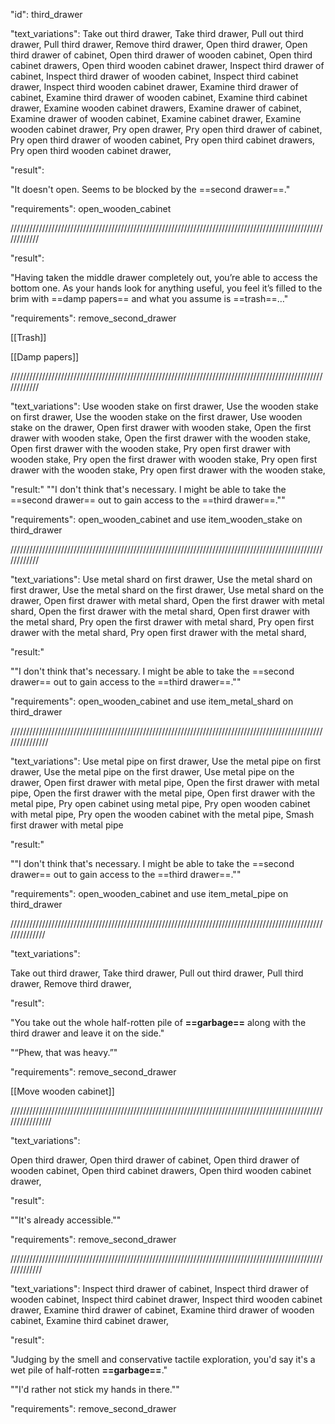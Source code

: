 "id":  third_drawer

"text_variations":
Take out third drawer, Take third drawer, Pull out third drawer, Pull third drawer, Remove third drawer, Open third drawer, Open third drawer of cabinet, Open third drawer of wooden cabinet, Open third cabinet drawers, Open third wooden cabinet drawer, Inspect third drawer of cabinet, Inspect third drawer of wooden cabinet, Inspect third cabinet drawer, Inspect third wooden cabinet drawer, Examine third drawer of cabinet, Examine third drawer of wooden cabinet, Examine third cabinet drawer, Examine wooden cabinet drawers, Examine drawer of cabinet, Examine drawer of wooden cabinet, Examine cabinet drawer, Examine wooden cabinet drawer, Pry open drawer, Pry open third drawer of cabinet, Pry open third drawer of wooden cabinet, Pry open third cabinet drawers, Pry open third wooden cabinet drawer,

"result":

"It doesn't open. Seems to be blocked by the ==second drawer==."

"requirements": open_wooden_cabinet

////////////////////////////////////////////////////////////////////////////////////////////////////////////

"result":

"Having taken the middle drawer completely out, you’re able to access the bottom one. As your hands look for anything useful, you feel it’s filled to the brim with ==damp papers== and what you assume is ==trash==…"

"requirements":  remove_second_drawer

[[Trash]]

[[Damp papers]]

////////////////////////////////////////////////////////////////////////////////////////////////////////////

"text_variations":
Use wooden stake on first drawer, Use the wooden stake on first drawer, Use the wooden stake on the first drawer, Use wooden stake on the drawer, Open first drawer with wooden stake, Open the first drawer with wooden stake, Open the first drawer with the wooden stake, Open first drawer with the wooden stake, Pry open first drawer with wooden stake, Pry open the first drawer with wooden stake, Pry open first drawer with the wooden stake, Pry open first drawer with the wooden stake,

"result:"
""I don't think that's necessary. I might be able to take the ==second drawer== out to gain access to the ==third drawer==.""

"requirements": open_wooden_cabinet and use item_wooden_stake on third_drawer

////////////////////////////////////////////////////////////////////////////////////////////////////////////

"text_variations":
Use metal shard on first drawer, Use the metal shard on first drawer, Use the metal shard on the first drawer, Use metal shard on the drawer, Open first drawer with metal shard, Open the first drawer with metal shard, Open the first drawer with the metal shard, Open first drawer with the metal shard, Pry open the first drawer with metal shard, Pry open first drawer with the metal shard, Pry open first drawer with the metal shard, 

"result:"

""I don't think that's necessary. I might be able to take the ==second drawer== out to gain access to the ==third drawer==.""

"requirements": open_wooden_cabinet and use item_metal_shard on third_drawer

///////////////////////////////////////////////////////////////////////////////////////////////////////////////

"text_variations":
Use metal pipe on first drawer, Use the metal pipe on first drawer, Use the metal pipe on the first drawer, Use metal pipe on the drawer, Open first drawer with metal pipe, Open the first drawer with metal pipe, Open the first drawer with the metal pipe, Open first drawer with the metal pipe, Pry open cabinet using metal pipe, Pry open wooden cabinet with metal pipe, Pry open the wooden cabinet with the metal pipe, Smash first drawer with metal pipe

"result:"

""I don't think that's necessary. I might be able to take the ==second drawer== out to gain access to the ==third drawer==.""

"requirements": open_wooden_cabinet and use item_metal_pipe on third_drawer

//////////////////////////////////////////////////////////////////////////////////////////////////////////////

"text_variations":

Take out third drawer, Take third drawer, Pull out third drawer, Pull third drawer, Remove third drawer,

"result":

"You take out the whole half-rotten pile of **==garbage==** along with the third drawer and leave it on the side." 

"“Phew, that was heavy.”"

"requirements": remove_second_drawer

[[Move wooden cabinet]]

////////////////////////////////////////////////////////////////////////////////////////////////////////////////

"text_variations":

Open third drawer, Open third drawer of cabinet, Open third drawer of wooden cabinet, Open third cabinet drawers, Open third wooden cabinet drawer,

"result":

""It's already accessible.""

"requirements": remove_second_drawer

/////////////////////////////////////////////////////////////////////////////////////////////////////////////

"text_variations":
Inspect third drawer of cabinet, Inspect third drawer of wooden cabinet, Inspect third cabinet drawer, Inspect third wooden cabinet drawer, Examine third drawer of cabinet, Examine third drawer of wooden cabinet, Examine third cabinet drawer,

"result":

"Judging by the smell and conservative tactile exploration, you'd say it's a wet pile of half-rotten **==garbage==**."

""I'd rather not stick my hands in there.""

"requirements": remove_second_drawer


